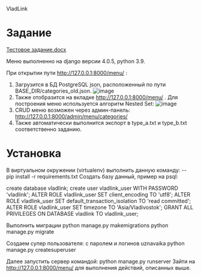 VladLink

# Задание
[Тестовое задание.docx](https://github.com/proxisty/VladLinkTest060622/files/8845633/default.docx)

Меню выполненно на django версии 4.0.5, python 3.9. 

При открытии пути http://127.0.0.1:8000/menu/ :
1) Загрузится в БД PostgreSQL json, расположенный по пути BASE_DIR/categories_old.json.
![image](https://user-images.githubusercontent.com/42601425/172199309-0757a5c5-e99d-4da4-916d-98d837aa2595.png)
2) Также отобразится на вкладке http://127.0.0.1:8000/menu/ . Для построения меню используется алгоритм Nested Set: 
![image](https://user-images.githubusercontent.com/42601425/172196242-f21feb38-b5ca-4f65-b3ef-726ef7dfd5fd.png)
4) CRUD меню возможен через админ-панель: http://127.0.0.1:8000/admin/menu/categories/
5) Также автоматически выполнится экспорт в type_a.txt и type_b.txt соответственно заданию.

# Установка
В виртуальном окружении (virtualenv) выполнить данную команду:
-- pip install -r requirements.txt
Создать базу данный, пример на psql:

create database vladlink;
create user vladlink_user WITH PASSWORD 'vladlink';
ALTER ROLE vladlink_user SET client_encoding TO 'utf8';
ALTER ROLE vladlink_user SET default_transaction_isolation TO 'read committed'; 
ALTER ROLE vladlink_user SET timezone TO 'Asia/Vladivostok'; 
GRANT ALL PRIVILEGES ON DATABASE vladlink TO vladlink_user;

Выполнить миграции
python manage.py makemigrations
python manage.py migrate

Создаем супер пользователя: с паролем и логинов uznavaika
python manage.py createsuperuser

Далее запустить сервер командой:
python manage.py runserver
Зайти на http://127.0.0.1:8000/menu/ для выполнения действий, описанных выше.
